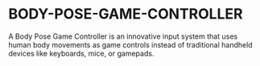 # BODY-POSE-GAME-CONTROLLER
A Body Pose Game Controller is an innovative input system that uses human body movements as game controls instead of traditional handheld devices like keyboards, mice, or gamepads. 
